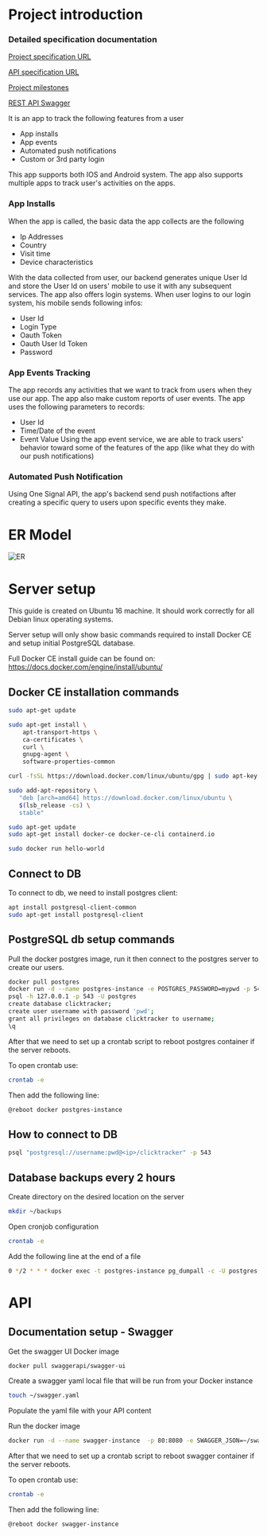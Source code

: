 # Project introduction

### Detailed specification documentation
[Project specification URL](https://docs.google.com/document/d/16-QYaV33y1liuI7Cxnw4RZHvuWNkJe-X4UO_KIQzLzc/edit?usp=sharing)

[API specification URL](https://docs.google.com/document/d/1rHXAFX9E5kpaxNJuVhGCxNMBYfm_8FvygXkBhWOfvng/edit)

[Project milestones](https://docs.google.com/document/d/1o3a052NFrj-ru_kXEEinrEElBZEoUWZ_AYonW_rk_OY/edit)

[REST API Swagger](http://64.225.126.152:81)

It is an app to track the following features from a user
 * App installs
 * App events
 * Automated push notifications
 * Custom or 3rd party login
 
This app supports both IOS and Android system. The app also supports multiple apps to track user's activities on the apps. 
 
### App Installs
When the app is called, the basic data the app collects are the following 
 * Ip Addresses
 * Country
 * Visit time
 * Device characteristics 

With the data collected from user, our backend generates unique User Id and store the User Id on users' mobile to use it with any subsequent services.
The app also offers login systems. When user logins to our login system, his mobile sends following infos:
 * User Id
 * Login Type
 * Oauth Token
 * Oauth User Id Token
 * Password

### App Events Tracking
The app records any activities that we want to track from users when they use our app. The app also make custom reports of user events.
The app uses the following parameters to records:
 * User Id
 * Time/Date of the event
 * Event Value
Using the app event service, we are able to track users' behavior toward some of the features of the app (like what they do with our push notifications)

### Automated Push Notification
 Using One Signal API, the app's backend send push notifactions after creating a specific query to users upon specific events they make.

# ER Model

![ER](https://raw.githubusercontent.com/avrevic/mymobiletracker/master/er-diagram.png)

# Server setup

This guide is created on Ubuntu 16 machine. It should work correctly for all Debian linux operating systems.

Server setup will only show basic commands required to install Docker CE and setup initial PostgreSQL database.

Full Docker CE install guide can be found on: https://docs.docker.com/engine/install/ubuntu/

## Docker CE installation commands

```bash
sudo apt-get update

sudo apt-get install \
    apt-transport-https \
    ca-certificates \
    curl \
    gnupg-agent \
    software-properties-common

curl -fsSL https://download.docker.com/linux/ubuntu/gpg | sudo apt-key add -

sudo add-apt-repository \
   "deb [arch=amd64] https://download.docker.com/linux/ubuntu \
   $(lsb_release -cs) \
   stable"

sudo apt-get update
sudo apt-get install docker-ce docker-ce-cli containerd.io

sudo docker run hello-world
```

## Connect to DB

To connect to db, we need to install postgres client:

```bash
apt install postgresql-client-common
sudo apt-get install postgresql-client
```

## PostgreSQL db setup commands

Pull the docker postgres image, run it then connect to the postgres server to create our users.

```bash
docker pull postgres
docker run -d --name postgres-instance -e POSTGRES_PASSWORD=mypwd -p 543:5432 postgres
psql -h 127.0.0.1 -p 543 -U postgres
create database clicktracker;
create user username with password 'pwd';
grant all privileges on database clicktracker to username;
\q
```

After that we need to set up a crontab script to reboot postgres container if the server reboots.

To open crontab use:

```bash
crontab -e
```

Then add the following line:

```bash
@reboot docker postgres-instance
```

## How to connect to DB

```bash
psql "postgresql://username:pwd@<ip>/clicktracker" -p 543
```

## Database backups every 2 hours

Create directory on the desired location on the server

```bash
mkdir ~/backups
```

Open cronjob configuration

```bash
crontab -e
```

Add the following line at the end of a file

```bash
0 */2 * * * docker exec -t postgres-instance pg_dumpall -c -U postgres > ~/backups/dump_`date +%d-%m-%Y"_"%H_%M_%S`.sql
```

# API

## Documentation setup - Swagger

Get the swagger UI Docker image

```bash
docker pull swaggerapi/swagger-ui
```

Create a swagger yaml local file that will be run from your Docker instance

```bash
touch ~/swagger.yaml
```

Populate the yaml file with your API content

Run the docker image

```bash
docker run -d --name swagger-instance  -p 80:8080 -e SWAGGER_JSON=~/swagger.yaml -v /bar:/foo swaggerapi/swagger-ui
```

After that we need to set up a crontab script to reboot swagger container if the server reboots.

To open crontab use:

```bash
crontab -e
```

Then add the following line:

```bash
@reboot docker swagger-instance
```
